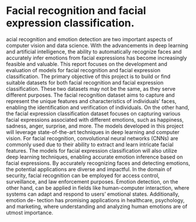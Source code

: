 # Facial recognition and facial expression classification.
acial recognition and emotion detection are two important aspects of computer
vision and data science. With the advancements in deep learning and artificial
intelligence, the ability to automatically recognize faces and accurately infer emotions
from facial expressions has become increasingly feasible and valuable. This report
focuses on the development and evaluation of models for facial recognition and facial
expression classification.
The primary objective of this project is to build or find suitable datasets for both facial
recognition and facial expression classification. These two datasets may not be the
same, as they serve different purposes. The facial recognition dataset aims to capture
and represent the unique features and characteristics of individuals’ faces, enabling the
identification and verification of individuals. On the other hand, the facial expression
classification dataset focuses on capturing various facial expressions associated with
different emotions, such as happiness, sadness, anger, surprise, and more.
The models developed in this project will leverage state-of-the-art techniques in deep
learning and computer vision. For facial recognition, convolutional neural networks
(CNNs) are commonly used due to their ability to extract and learn intricate facial
features. The models for facial expression classification will also utilize deep learning
techniques, enabling accurate emotion inference based on facial expressions.
By accurately recognizing faces and detecting emotions, the potential applications are
diverse and impactful. In the domain of security, facial recognition can be employed
for access control, surveillance, and law enforcement purposes. Emotion detection,
on the other hand, can be applied in fields like human-computer interaction, where
systems can adapt and respond to users’ emotional states. Additionally, emotion de-
tection has promising applications in healthcare, psychology, and marketing, where
understanding and analyzing human emotions are of utmost importance.
